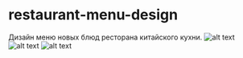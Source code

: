 # restaurant-menu-design
  Дизайн меню новых блюд ресторана китайского кухни. 
![alt text](https://github.com/pauldekarin/restaurant-menu-design/blob/main/ЛЕВАЯ.png?raw=true)
![alt text](https://github.com/pauldekarin/restaurant-menu-design/blob/main/ПОСЕРЕДИНЕ.png?raw=true)
![alt text](https://github.com/pauldekarin/restaurant-menu-design/blob/main/ПРАВАЯ.png?raw=true)
